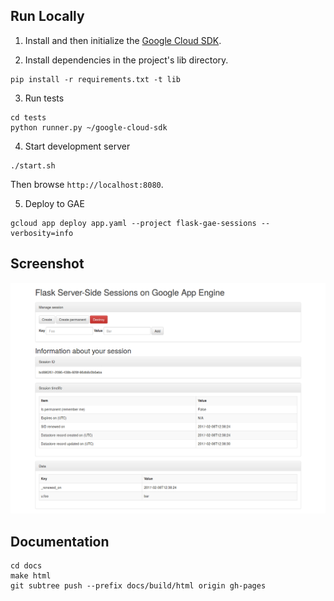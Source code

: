 ## Run Locally
1. Install and then initialize the [Google Cloud SDK](https://cloud.google.com/sdk/docs/).

2. Install dependencies in the project's lib directory.

  ```
  pip install -r requirements.txt -t lib
  ```

3. Run tests

  ```
  cd tests
  python runner.py ~/google-cloud-sdk
  ```

4. Start development server

  ```
  ./start.sh
  ```

  Then browse `http://localhost:8080`.

5. Deploy to GAE

  ```
  gcloud app deploy app.yaml --project flask-gae-sessions --verbosity=info
  ```

## Screenshot

![Screenshot](screenshot.png)


## Documentation

```
cd docs
make html
git subtree push --prefix docs/build/html origin gh-pages
```
